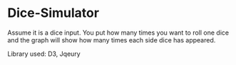 # Dice-Simulator
Assume it is a dice input. You put how many times you want to roll one dice and the graph will show how many times each side dice has appeared.

Library used: D3, Jqeury
